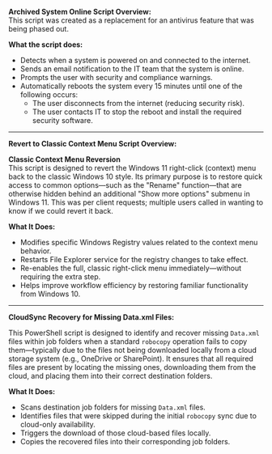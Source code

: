 **Archived System Online Script Overview:**  
This script was created as a replacement for an antivirus feature that was being phased out.

**What the script does:**  
- Detects when a system is powered on and connected to the internet.  
- Sends an email notification to the IT team that the system is online.  
- Prompts the user with security and compliance warnings.  
- Automatically reboots the system every 15 minutes until one of the following occurs:  
  - The user disconnects from the internet (reducing security risk).  
  - The user contacts IT to stop the reboot and install the required security software.  

---

**Revert to Classic Context Menu Script Overview:**  

**Classic Context Menu Reversion**  
This script is designed to revert the Windows 11 right-click (context) menu back to the classic Windows 10 style. Its primary purpose is to restore quick access to common options—such as the "Rename" function—that are otherwise hidden behind an additional "Show more options" submenu in Windows 11. This was per client requests; multiple users called in wanting to know if we could revert it back.  

**What It Does:**  
- Modifies specific Windows Registry values related to the context menu behavior.  
- Restarts File Explorer service for the registry changes to take effect.  
- Re-enables the full, classic right-click menu immediately—without requiring the extra step.  
- Helps improve workflow efficiency by restoring familiar functionality from Windows 10.

---

**CloudSync Recovery for Missing Data.xml Files:**

This PowerShell script is designed to identify and recover missing `Data.xml` files within job folders when a standard `robocopy` operation fails to copy them—typically due to the files not being downloaded locally from a cloud storage system (e.g., OneDrive or SharePoint). It ensures that all required files are present by locating the missing ones, downloading them from the cloud, and placing them into their correct destination folders.

**What It Does:**

- Scans destination job folders for missing `Data.xml` files.
- Identifies files that were skipped during the initial `robocopy` sync due to cloud-only availability.
- Triggers the download of those cloud-based files locally.
- Copies the recovered files into their corresponding job folders.


